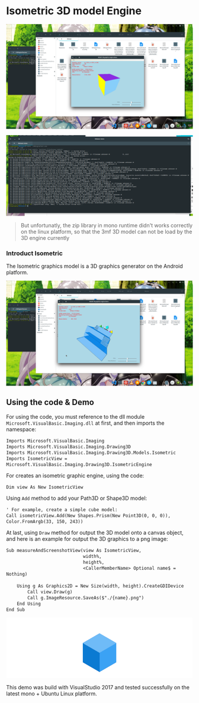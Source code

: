# Isometric 3D model Engine

![](../isometric/images/linux-3D-test.png)

![](../isometric/images/mono-zip-errors.png)
> But unfortunatly, the zip library in mono runtime didn't works correctly on the linux platform, so that the 3mf 3D model can not be load by the 3D engine currently

### Introduct Isometric

The Isometric graphics model is a 3D graphics generator on the Android platform.

![](../isometric/images/isometric-model-test.png)


## Using the code & Demo

For using the code, you must reference to the dll module ``Microsoft.VisualBasic.Imaging.dll`` at first, and then imports the namespace:

```vbnet
Imports Microsoft.VisualBasic.Imaging
Imports Microsoft.VisualBasic.Imaging.Drawing3D
Imports Microsoft.VisualBasic.Imaging.Drawing3D.Models.Isometric
Imports IsometricView = Microsoft.VisualBasic.Imaging.Drawing3D.IsometricEngine
```

For creates an isometric graphic engine, using the code:

```vbnet
Dim view As New IsometricView
```

Using ``Add`` method to add your Path3D or Shape3D model:

```vbnet
' For example, create a simple cube model:
Call isometricView.Add(New Shapes.Prism(New Point3D(0, 0, 0)), Color.FromArgb(33, 150, 243))
```

At last, using ``Draw`` method for output the 3D model onto a canvas object, and here is an example for output the 3D graphics to a png image:

```vbnet
Sub measureAndScreenshotView(view As IsometricView,
                             width%,
                             height%,
                             <CallerMemberName> Optional name$ = Nothing)

    Using g As Graphics2D = New Size(width, height).CreateGDIDevice
        Call view.Draw(g)
        Call g.ImageResource.SaveAs($"./{name}.png")
    End Using
End Sub
```

![](./images/doScreenshotOne.png)

This demo was build with VisualStudio 2017 and tested successfully on the latest mono + Ubuntu Linux platform.
